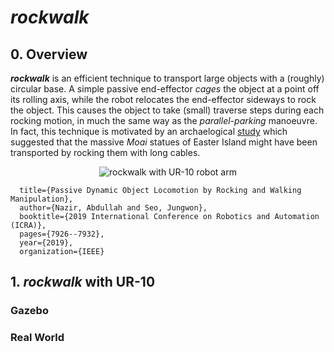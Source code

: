# *rockwalk*

## 0. Overview
***rockwalk*** is an efficient technique to transport large objects with a (roughly) circular base. A simple passive end-effector *cages* the object at a point off its rolling axis, while the robot relocates the end-effector sideways to rock the object. This causes the object to take (small) traverse steps during each rocking motion, in much the same way as the *parallel-parking* manoeuvre. In fact, this technique is motivated by an archaelogical [study](https://www.youtube.com/watch?v=J5YR0uqPAI8) which suggested that the massive *Moai* statues of Easter Island might have been transported by rocking them with long cables.

<p align="center">
  <img src="https://github.com/HKUST-RML/rockwalk/blob/master/media/rockwalk_gif.gif" alt="rockwalk with UR-10 robot arm"/>
</p>


```
  title={Passive Dynamic Object Locomotion by Rocking and Walking Manipulation},
  author={Nazir, Abdullah and Seo, Jungwon},
  booktitle={2019 International Conference on Robotics and Automation (ICRA)},
  pages={7926--7932},
  year={2019},
  organization={IEEE}
```


## 1. *rockwalk* with UR-10

### Gazebo


### Real World
